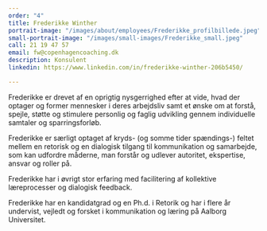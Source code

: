 ```yaml
---
order: "4"
title: Frederikke Winther
portrait-image: "/images/about/employees/Frederikke_profilbillede.jpeg"
small-portrait-image: "/images/small-images/Frederikke_small.jpeg"
call: 21 19 47 57
email: fw@copenhagencoaching.dk
description: Konsulent
linkedin: https://www.linkedin.com/in/frederikke-winther-206b5450/

---
```

Frederikke er drevet af en oprigtig nysgerrighed efter at vide, hvad der optager og former mennesker i deres arbejdsliv samt et ønske om at forstå, spejle, støtte og stimulere personlig og faglig udvikling gennem individuelle samtaler og sparringsforløb.

Frederikke er særligt optaget af kryds- (og somme tider spændings-) feltet mellem en retorisk og en dialogisk tilgang til kommunikation og samarbejde, som kan udfordre måderne, man forstår og udlever autoritet, ekspertise, ansvar og roller på.

Frederikke har i øvrigt stor erfaring med facilitering af kollektive læreprocesser og dialogisk feedback.

Frederikke har en kandidatgrad og en Ph.d. i Retorik og har i flere år undervist, vejledt og forsket i kommunikation og læring på Aalborg Universitet.